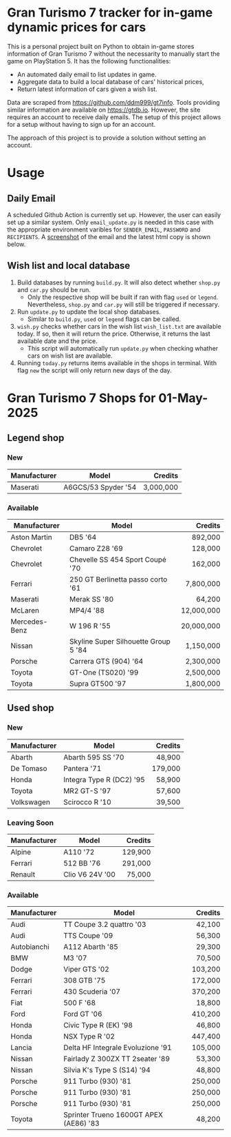 # Gran Turismo 7 tracker for in-game dynamic prices for cars

This is a personal project built on Python to obtain in-game stores information of Gran Turismo 7 without the necessarity to manually start the game on PlayStation 5. It has the following functionalities:

- An automated daily email to list updates in game.
- Aggregate data to build a local database of cars' historical prices,
- Return latest information of cars given a wish list.

Data are scraped from https://github.com/ddm999/gt7info. Tools providing similar information are available on https://gtdb.io. However, the site requires an account to receive daily emails. The setup of this project allows for a setup without having to sign up for an account.

The approach of this project is to provide a solution without setting an account.

# Usage

## Daily Email

A scheduled Github Action is currently set up. However, the user can easily set up a similar system. Only `email_update.py` is needed in this case with the appropriate environment varibles for `SENDER_EMAIL`, `PASSWORD` and `RECIPIENTS`. A [screenshot](https://raw.githubusercontent.com/marcohoucheng/Gran-Turismo-7-Price-Tracker/main/data/email_screenshot.png) of the email and the latest html copy is shown below.

## Wish list and local database

1. Build databases by running `build.py`. It will also detect whether `shop.py` and `car.py` should be run.
    - Only the respective shop will be built if ran with flag `used` or `legend`. Nevertheless, `shop.py` and `car.py` will still be triggered if necessary.
2. Run `update.py` to update the local shop databases.
    - Similar to `build.py`, `used` or `legend` flags can be called.
3. `wish.py` checks whether cars in the wish list `wish_list.txt` are available today. If so, then it will return the price. Otherwise, it returns the last available date and the price.
    - This script will automatically run `update.py` when checking whather cars on wish list are available.
4. Running `today.py` returns items available in the shops in terminal. With flag `new` the script will only return new days of the day.


# Gran Turismo 7 Shops for 01-May-2025



## Legend shop

### New
 | Manufacturer | Model | Credits |
 | --- | --- | --: |
|Maserati|A6GCS/53 Spyder '54|3,000,000|

### Available
 | Manufacturer | Model | Credits |
 | --- | --- | --: |
|Aston Martin|DB5 '64|892,000|
|Chevrolet|Camaro Z28 '69|128,000|
|Chevrolet|Chevelle SS 454 Sport Coupé '70|162,000|
|Ferrari|250 GT Berlinetta passo corto '61|7,800,000|
|Maserati|Merak SS '80|64,200|
|McLaren|MP4/4 '88|12,000,000|
|Mercedes-Benz|W 196 R '55|20,000,000|
|Nissan|Skyline Super Silhouette Group 5 '84|1,150,000|
|Porsche|Carrera GTS (904) '64|2,300,000|
|Toyota|GT-One (TS020) '99|2,500,000|
|Toyota|Supra GT500 '97|1,800,000|


## Used shop

### New
 | Manufacturer | Model | Credits |
 | --- | --- | --: |
|Abarth|Abarth 595 SS '70|48,900|
|De Tomaso|Pantera '71|179,000|
|Honda|Integra Type R (DC2) '95|58,900|
|Toyota|MR2 GT-S '97|57,600|
|Volkswagen|Scirocco R '10|39,500|

### Leaving Soon
 | Manufacturer | Model | Credits |
 | --- | --- | --: |
|Alpine|A110 '72|129,900|
|Ferrari|512 BB '76|291,000|
|Renault|Clio V6 24V '00|75,000|

### Available
 | Manufacturer | Model | Credits |
 | --- | --- | --: |
|Audi|TT Coupe 3.2 quattro '03|42,100|
|Audi|TTS Coupe '09|56,300|
|Autobianchi|A112 Abarth '85|29,300|
|BMW|M3 '07|70,500|
|Dodge|Viper GTS '02|103,200|
|Ferrari|308 GTB '75|172,000|
|Ferrari|430 Scuderia '07|370,200|
|Fiat|500 F '68|18,800|
|Ford|Ford GT '06|410,200|
|Honda|Civic Type R (EK) '98|46,800|
|Honda|NSX Type R '02|447,400|
|Lancia|Delta HF Integrale Evoluzione '91|105,000|
|Nissan|Fairlady Z 300ZX TT 2seater '89|53,300|
|Nissan|Silvia K's Type S (S14) '94|48,800|
|Porsche|911 Turbo (930) '81|250,000|
|Porsche|911 Turbo (930) '81|250,000|
|Porsche|911 Turbo (930) '81|250,000|
|Toyota|Sprinter Trueno 1600GT APEX (AE86) '83|48,200|
